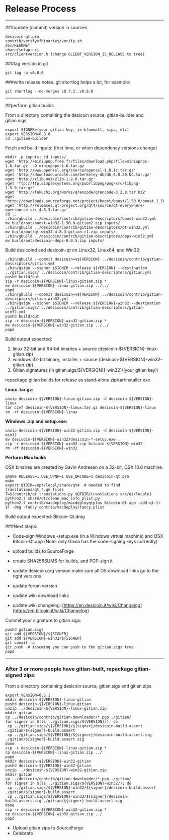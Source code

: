 Release Process
====================

* * *

###update (commit) version in sources


	desicoin-qt.pro
	contrib/verifysfbinaries/verify.sh
	doc/README*
	share/setup.nsi
	src/clientversion.h (change CLIENT_VERSION_IS_RELEASE to true)

###tag version in git

	git tag -a v0.8.0

###write release notes. git shortlog helps a lot, for example:

	git shortlog --no-merges v0.7.2..v0.8.0

* * *

##perform gitian builds

 From a directory containing the desicoin source, gitian-builder and gitian.sigs
  
	export SIGNER=(your gitian key, ie bluematt, sipa, etc)
	export VERSION=0.8.0
	cd ./gitian-builder

 Fetch and build inputs: (first time, or when dependency versions change)

	mkdir -p inputs; cd inputs/
	wget 'http://miniupnp.free.fr/files/download.php?file=miniupnpc-1.6.tar.gz' -O miniupnpc-1.6.tar.gz
	wget 'http://www.openssl.org/source/openssl-1.0.1c.tar.gz'
	wget 'http://download.oracle.com/berkeley-db/db-4.8.30.NC.tar.gz'
	wget 'http://zlib.net/zlib-1.2.6.tar.gz'
	wget 'ftp://ftp.simplesystems.org/pub/libpng/png/src/libpng-1.5.9.tar.gz'
	wget 'http://fukuchi.org/works/qrencode/qrencode-3.2.0.tar.bz2'
	wget 'http://downloads.sourceforge.net/project/boost/boost/1.50.0/boost_1_50_0.tar.bz2'
	wget 'http://releases.qt-project.org/qt4/source/qt-everywhere-opensource-src-4.8.3.tar.gz'
	cd ..
	./bin/gbuild ../desicoin/contrib/gitian-descriptors/boost-win32.yml
	mv build/out/boost-win32-1.50.0-gitian2.zip inputs/
	./bin/gbuild ../desicoin/contrib/gitian-descriptors/qt-win32.yml
	mv build/out/qt-win32-4.8.3-gitian-r1.zip inputs/
	./bin/gbuild ../desicoin/contrib/gitian-descriptors/deps-win32.yml
	mv build/out/desicoin-deps-0.0.5.zip inputs/

 Build desicoind and desicoin-qt on Linux32, Linux64, and Win32:
  
	./bin/gbuild --commit desicoin=v${VERSION} ../desicoin/contrib/gitian-descriptors/gitian.yml
	./bin/gsign --signer $SIGNER --release ${VERSION} --destination ../gitian.sigs/ ../desicoin/contrib/gitian-descriptors/gitian.yml
	pushd build/out
	zip -r desicoin-${VERSION}-linux-gitian.zip *
	mv desicoin-${VERSION}-linux-gitian.zip ../../
	popd
	./bin/gbuild --commit desicoin=v${VERSION} ../desicoin/contrib/gitian-descriptors/gitian-win32.yml
	./bin/gsign --signer $SIGNER --release ${VERSION}-win32 --destination ../gitian.sigs/ ../desicoin/contrib/gitian-descriptors/gitian-win32.yml
	pushd build/out
	zip -r desicoin-${VERSION}-win32-gitian.zip *
	mv desicoin-${VERSION}-win32-gitian.zip ../../
	popd

  Build output expected:

  1. linux 32-bit and 64-bit binaries + source (desicoin-${VERSION}-linux-gitian.zip)
  2. windows 32-bit binary, installer + source (desicoin-${VERSION}-win32-gitian.zip)
  3. Gitian signatures (in gitian.sigs/${VERSION}[-win32]/(your gitian key)/

repackage gitian builds for release as stand-alone zip/tar/installer exe

**Linux .tar.gz:**

	unzip desicoin-${VERSION}-linux-gitian.zip -d desicoin-${VERSION}-linux
	tar czvf desicoin-${VERSION}-linux.tar.gz desicoin-${VERSION}-linux
	rm -rf desicoin-${VERSION}-linux

**Windows .zip and setup.exe:**

	unzip desicoin-${VERSION}-win32-gitian.zip -d desicoin-${VERSION}-win32
	mv desicoin-${VERSION}-win32/desicoin-*-setup.exe .
	zip -r desicoin-${VERSION}-win32.zip bitcoin-${VERSION}-win32
	rm -rf desicoin-${VERSION}-win32

**Perform Mac build:**

  OSX binaries are created by Gavin Andresen on a 32-bit, OSX 10.6 machine.

	qmake RELEASE=1 USE_UPNP=1 USE_QRCODE=1 desicoin-qt.pro
	make
	export QTDIR=/opt/local/share/qt4  # needed to find translations/qt_*.qm files
	T=$(contrib/qt_translations.py $QTDIR/translations src/qt/locale)
	python2.7 share/qt/clean_mac_info_plist.py
	python2.7 contrib/macdeploy/macdeployqtplus Bitcoin-Qt.app -add-qt-tr $T -dmg -fancy contrib/macdeploy/fancy.plist

 Build output expected: Bitcoin-Qt.dmg

###Next steps:

* Code-sign Windows -setup.exe (in a Windows virtual machine) and
  OSX Bitcoin-Qt.app (Note: only Gavin has the code-signing keys currently)

* upload builds to SourceForge

* create SHA256SUMS for builds, and PGP-sign it

* update desicoin.org version
  make sure all OS download links go to the right versions

* update forum version

* update wiki download links

* update wiki changelog: [https://en.desicoin.it/wiki/Changelog](https://en.bitcoin.it/wiki/Changelog)

Commit your signature to gitian.sigs:

	pushd gitian.sigs
	git add ${VERSION}/${SIGNER}
	git add ${VERSION}-win32/${SIGNER}
	git commit -a
	git push  # Assuming you can push to the gitian.sigs tree
	popd

-------------------------------------------------------------------------

### After 3 or more people have gitian-built, repackage gitian-signed zips:

From a directory containing desicoin source, gitian.sigs and gitian zips

	export VERSION=0.5.1
	mkdir desicoin-${VERSION}-linux-gitian
	pushd desicoin-${VERSION}-linux-gitian
	unzip ../desicoin-${VERSION}-linux-gitian.zip
	mkdir gitian
	cp ../desicoin/contrib/gitian-downloader/*.pgp ./gitian/
	for signer in $(ls ../gitian.sigs/${VERSION}/); do
	 cp ../gitian.sigs/${VERSION}/${signer}/desicoin-build.assert ./gitian/${signer}-build.assert
	 cp ../gitian.sigs/${VERSION}/${signer}/desicoin-build.assert.sig ./gitian/${signer}-build.assert.sig
	done
	zip -r desicoin-${VERSION}-linux-gitian.zip *
	cp desicoin-${VERSION}-linux-gitian.zip ../
	popd
	mkdir desicoin-${VERSION}-win32-gitian
	pushd desicoin-${VERSION}-win32-gitian
	unzip ../desicoin-${VERSION}-win32-gitian.zip
	mkdir gitian
	cp ../desicoin/contrib/gitian-downloader/*.pgp ./gitian/
	for signer in $(ls ../gitian.sigs/${VERSION}-win32/); do
	 cp ../gitian.sigs/${VERSION}-win32/${signer}/desicoin-build.assert ./gitian/${signer}-build.assert
	 cp ../gitian.sigs/${VERSION}-win32/${signer}/desicoin-build.assert.sig ./gitian/${signer}-build.assert.sig
	done
	zip -r desicoin-${VERSION}-win32-gitian.zip *
	cp desicoin-${VERSION}-win32-gitian.zip ../
	popd

- Upload gitian zips to SourceForge
- Celebrate 
